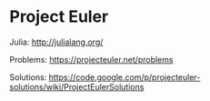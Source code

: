 # Project Euler

Julia: http://julialang.org/

Problems: https://projecteuler.net/problems

Solutions: https://code.google.com/p/projecteuler-solutions/wiki/ProjectEulerSolutions